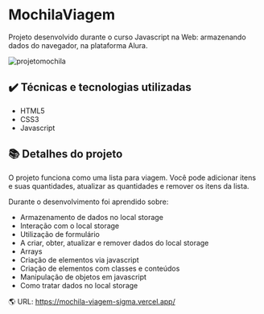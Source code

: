 # MochilaViagem
Projeto desenvolvido durante o curso Javascript na Web: armazenando dados do navegador, na plataforma Alura.

![projetomochila](https://github.com/sarahlibiny/MochilaViagem/assets/122837977/2cd28307-db04-4fbd-ab4e-e50d4ddae287)

## ✔️ Técnicas e tecnologias utilizadas

- HTML5
- CSS3 
- Javascript

## 📚 Detalhes do projeto

O projeto funciona como uma lista para viagem. Você pode adicionar itens e suas quantidades, atualizar as quantidades e remover os itens da lista.

Durante o desenvolvimento foi aprendido sobre:

- Armazenamento de dados no local storage
- Interação com o local storage
- Utilização de formulário
- A criar, obter, atualizar e remover dados do local storage
- Arrays 
- Criação de elementos via javascript
- Criação de elementos com classes e conteúdos
- Manipulação de objetos em javascript
- Como tratar dados no local storage

🌎 URL: https://mochila-viagem-sigma.vercel.app/
